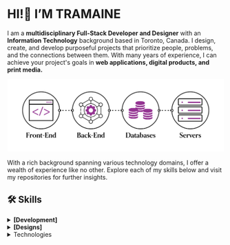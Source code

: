 # HI!👋 I’M TRAMAINE 

I am a **multidisciplinary Full-Stack Developer and Designer** with an **Information Technology** background based in Toronto, Canada. I design, create, and develop purposeful projects that prioritize people, problems, and the connections between them. With many years of experience, I can achieve your project's goals in **web applications, digital products, and print media.**

![My Profile Picture](https://github.com/tramainegarner/tramainegarner/blob/main/TramaineGarner_FullStackDeveloper.png)

With a rich background spanning various technology domains, I offer a wealth of experience like no other. Explore each of my skills below and visit my repositories for further insights.

## 🛠️ Skills
<details>
<summary><strong>[Development]</strong></summary>

- Markup Languages: HTML • DTD • SVG • XML • XSD • XSL • XSLT
- Query Languages: XQuery • XPath
- Styling & Preprocessor Languages: CSS • Sass • Less
- Programming Languages: JavaScript • TypeScript • Java • PHP • Python • C • C++ • Bash • Swift
- Web Development Frameworks: Angular2+ • Django • Express • Laravel • Vue
- UI Frameworks: SwiftUI • UIKit • Bootstrap
- Libraries: React • jQuery
- Software Stacks: LAMP • MEAN • MERN • MEVN
- Databases: NoSQL • MongoDB • SQL • MySQL • PostgreSQL

</details>

<details>
<summary><strong>[Designs]</strong></summary>

- **Design Tools:** Pen & Paper • Box Cutter • Sketch • Figma • Miro • Hotjar
- **Adobe CC:** Photoshop® • Illustrator® • InDesign® • Dreamweaver • Dimension® • Aero® • After Effects® • Premiere Pro®
- **Design Deliverables:** User Interviews & Focus Groups • Competitive Audit • Diary Studies • Personas • User Stories • Use Cases and Scenarios • Task Analysis • Taxonomies • Content Audit • Heuristic Analysis • Accessibility Analysis • Mental Models • Ideation Sketches • Mood Boards • Wireframes • Mock-ups • Prototypes • Pattern Libraries & Design Systems • Sitemaps • Card Sorting • Usability Testing • A/B Testing • Eye Tracking • Quantitative Surveys • Task Flows • Storyboards • Journey Maps

</details>

<details>
<summary>Technologies</summary>

- **DevOps & Tools:** Git & GitHub • Jenkins • CI/CD pipelines
- **Operating System:** Linux (Ubuntu, Red Hat, Gentoo) • Windows Server • macOS
- **Networking:** TCP/IP • DNS • DHCP • VPNs
- **Security & Automation:** Cybersecurity principles • SSL/TLS • Bash scripting, Python scripting for automation

</details>
